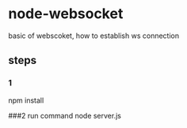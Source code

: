# node-websocket
basic of webscoket, how to establish ws connection

## steps

### 1
npm install

###2
run command node server.js
